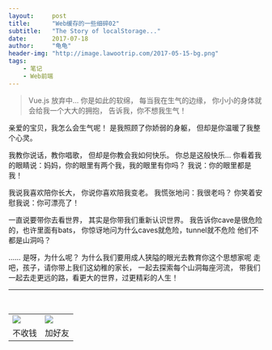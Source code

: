 ```yaml
---
layout:     post
title:      "Web缓存的一些细碎02"
subtitle:   "The Story of localStorage..."
date:       2017-07-18
author:     "龟龟"
header-img: "http://image.lawootrip.com/2017-05-15-bg.png"
tags:
    - 笔记
    - Web前端
---
```


>Vue.js 放弃中...
你是如此的软绵，
每当我在生气的边缘，
你小小的身体就会给我一个大大的拥抱，
告诉我，你不想我生气！

亲爱的宝贝，我怎么会生气呢！
是我照顾了你娇弱的身躯，
但却是你温暖了我整个心灵。

我教你说话，教你唱歌，
但却是你教会我如何快乐。
你总是这般快乐…
你看着我的眼睛说：妈妈，你的眼里有两个我，我的眼里有你吗？
我说：你的眼里都是我！

我说我喜欢陪你长大，
你说你喜欢陪我变老。
我慌张地问：我很老吗？
你笑着安慰我说：你可漂亮了！

一直说要带你去看世界，
其实是你带我们重新认识世界。
我告诉你cave是很危险的，也许里面有bats，
你惊讶地问为什么caves就危险，tunnel就不危险
他们不都是山洞吗？

……
是呀，为什么呢？
为什么我们要用成人狭隘的眼光去教育你这个思想家呢
走吧，孩子，请你带上我们这幼稚的家长，
一起去探索每个山洞每座河流，
带我们一起去走更远的路，看更大的世界，过更精彩的人生！


----
<br />
<table border="0">
    <tr border="0">
        <td>
            <img src="http://image.lawootrip.com/0%20%2837%29.gif">
        </td>
        <td>
            <img src="http://image.lawootrip.com/1490924677.png">
        </td>
    </tr>
    <tr>
        <td style="text-align:center">
            <span>不收钱</span>
        </td>
        <td style="text-align:center">
            <span>加好友</span>
        </td>
    </tr>
</table>

